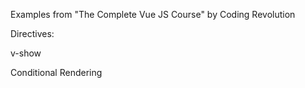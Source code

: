 Examples from "The Complete Vue JS Course" by Coding Revolution

Directives:

v-show

Conditional Rendering